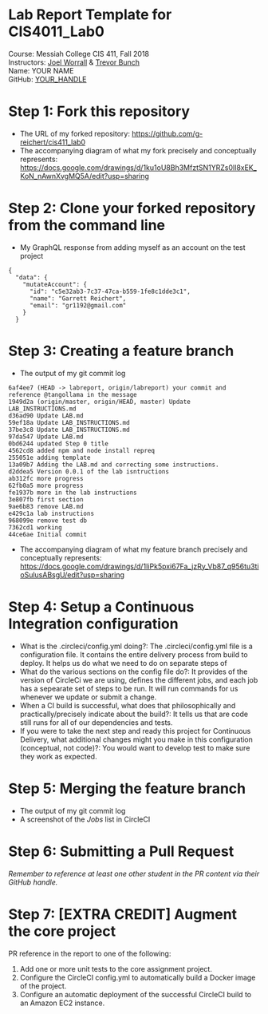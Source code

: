 # Lab Report Template for CIS4011_Lab0
Course: Messiah College CIS 411, Fall 2018<br/>
Instructors: [Joel Worrall](https://github.com/tangollama) & [Trevor Bunch](https://github.com/trevordbunch)<br/>
Name: YOUR NAME<br/>
GitHub: [YOUR_HANDLE](https://github.com/YOUR_HANDLE)<br/>

# Step 1: Fork this repository
- The URL of my forked repository: https://github.com/g-reichert/cis411_lab0
- The accompanying diagram of what my fork precisely and conceptually represents: https://docs.google.com/drawings/d/1ku1oU8Bh3MfztSN1YRZs0Il8xEK_KoN_nAwnXvgMQ5A/edit?usp=sharing

# Step 2: Clone your forked repository from the command line
- My GraphQL response from adding myself as an account on the test project
```
{
  "data": {
    "mutateAccount": {
      "id": "c5e32ab3-7c37-47ca-b559-1fe8c1dde3c1",
      "name": "Garrett Reichert",
      "email": "gr1192@gmail.com"
    }
  }

```

# Step 3: Creating a feature branch
- The output of my git commit log
```
6af4ee7 (HEAD -> labreport, origin/labreport) your commit and reference @tangollama in the message
1949d2a (origin/master, origin/HEAD, master) Update LAB_INSTRUCTIONS.md
d36ad90 Update LAB.md
59ef18a Update LAB_INSTRUCTIONS.md
37be3c8 Update LAB_INSTRUCTIONS.md
97da547 Update LAB.md
0bd6244 updated Step 0 title
4562cd8 added npm and node install repreq
255051e adding template
13a09b7 Adding the LAB.md and correcting some instructions.
d2ddea5 Version 0.0.1 of the lab isntructions
ab312fc more progress
62fb0a5 more progress
fe1937b more in the lab instructions
3e807fb first section
9ae6b83 remove LAB.md
e429c1a lab instructions
968099e remove test db
7362cd1 working
44ce6ae Initial commit

```
- The accompanying diagram of what my feature branch precisely and conceptually represents: https://docs.google.com/drawings/d/1IiPk5pxi67Fa_jzRy_Vb87_q956tu3tioSulusABsgU/edit?usp=sharing

# Step 4: Setup a Continuous Integration configuration
- What is the .circleci/config.yml doing?: The .circleci/config.yml file is a configuration file. It contains the entire delivery process from build to deploy. It helps us do what we need to do on separate steps of 
- What do the various sections on the config file do?: It provides of the version of CircleCi we are using, defines the different jobs, and each job has a sepearate set of steps to be run. It will run commands for us whenever we update or submit a change.
- When a CI build is successful, what does that philosophically and practically/precisely indicate about the build?: It tells us that are code still runs for all of our dependencies and tests.
- If you were to take the next step and ready this project for Continuous Delivery, what additional changes might you make in this configuration (conceptual, not code)?: You would want to develop test to make sure they work as expected.

# Step 5: Merging the feature branch
* The output of my git commit log
* A screenshot of the _Jobs_ list in CircleCI

# Step 6: Submitting a Pull Request
_Remember to reference at least one other student in the PR content via their GitHub handle._

# Step 7: [EXTRA CREDIT] Augment the core project
PR reference in the report to one of the following:
1. Add one or more unit tests to the core assignment project. 
2. Configure the CircleCI config.yml to automatically build a Docker image of the project.
3. Configure an automatic deployment of the successful CircleCI build to an Amazon EC2 instance.
